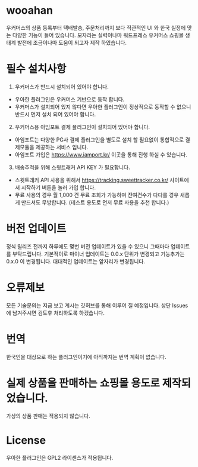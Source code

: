 # wooahan

우커머스의 상품 등록부터 택배발송, 주문처리까지 보다 직관적인 UI 와 한국 실정에 맞는 다양한 기능이 들어 있습니다.
모자라는 실력이나마 워드프레스 우커머스 쇼핑몰 생태계 발전에 조금이나마 도움이 되고자 제작 하였습니다.

# 필수 설치사항

1. 우커머스가 반드시 설치되어 있어야 합니다.
  - 우아한 플러그인은 우커머스 기반으로 동작 합니다.
  - 우커머스가 설치되어 있지 않다면 우아한 플러그인이 정상적으로 동작할 수 없으니 반드시 먼저 설치 되어 있어야 합니다.
  
2. 우커머스용 아임포트 결제 플러그인이 설치되어 있어야 합니다.
  - 아임포트는 다양한 PG사 결제 플러그인을 별도로 설치 할 필요없이 통합적으로 결제모듈을 제공하는 서비스 입니다.
  - 아임포트 가입은 https://www.iamport.kr/ 이곳을 통해 진행 하실 수 있습니다.
  
3. 배송추적을 위해 스윗트래커 API KEY 가 필요합니다.
  - 스윗트래커 API 사용을 위해서 https://tracking.sweettracker.co.kr/ 사이트에서 시작하기 버튼을 눌러 가입 합니다.
  - 무료 사용의 경우 월 1,000 건 무료 조회가 가능하며 잔여건수가 다다를 경우 새롭게 만드셔도 무방합니다. (테스트 용도로 먼저 무료 사용을 추천 합니다.)

# 버전 업데이트

정식 릴리즈 전까지 하루에도 몇번 버전 업데이트가 있을 수 있으니 그때마다 업데이트를 부탁드립니다.
기본적이로 마이너 업데이트는 0.0.x 단위가 변경되고 기능추가는 0.x.0 이 변경됩니다. 대대적인 업데이트는 앞자리가 변경됩니다.

# 오류제보

모든 기술문의는 지금 보고 계시는 깃허브를 통해 이루어 질 예정입니다.
상단 Issues 에 남겨주시면 검토후 처리하도록 하겠습니다.

# 번역

한국인을 대상으로 하는 플러그인이기에 아직까지는 번역 계획이 없습니다.

# 실제 상품을 판매하는 쇼핑몰 용도로 제작되었습니다.

가상의 상품 판매는 적용되지 않습니다.

# License

우아한 플러그인은 GPL2 라이센스가 적용됩니다.
